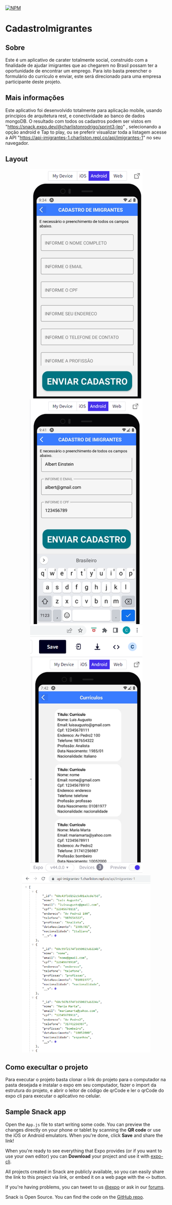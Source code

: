 [![NPM](https://img.shields.io/npm/l/react)](https://github.com/charlistonrodrigo/CadastroImigrantes/blob/add-license-1/LICENCE)

# CadastroImigrantes

## Sobre

Este é um aplicativo de carater totalmente social, construido com a finalidade de ajudar imigrantes que ao chegarem no Brasil possam ter a oportunidade de encontrar um emprego. Para isto basta preencher o formulário do curriculo e enviar, este será direcionado para uma empresa participante deste projeto.  

## Mais informações 

Este aplicativo foi desenvolvido totalmente para aplicação mobile, usando principios de arquitetura rest, e conectividade ao banco de dados mongoDB. O resultado 
com todos os cadastros podem ser vistos em "https://snack.expo.dev/@charlistonrodrigo/sprint3-leo" , selecionando a opção android e Tap to play, ou se preferir visualizar toda a listagem acesse a API "https://api-imigrantes-1.charliston.repl.co/api/imigrantes-1" no seu navegador.

## Layout

<p align="center">
  <img width="350" src="CadastroImigrantes1.png">
  <img width="350" src="CadastroImigrantes2.png">
  <img width="350" src="CadastroImigrantes3.png">
  <img width="400" src="CadastroImigrantes4.png">
</P>

## Como execultar o projeto

Para executar o projeto basta clonar o link do projeto para o computador na pasta desejada e instalar o expo em seu computador, fazer o import da estrutura do projeto, e abrir o leitor de código de qrCode e ler o qrCode do expo cli para executar o aplicativo no celular.


## Sample Snack app

Open the `App.js` file to start writing some code. You can preview the changes directly on your phone or tablet by scanning the **QR code** or use the iOS or Android emulators. When you're done, click **Save** and share the link!

When you're ready to see everything that Expo provides (or if you want to use your own editor) you can **Download** your project and use it with [expo-cli](https://docs.expo.io/get-started/installation).

All projects created in Snack are publicly available, so you can easily share the link to this project via link, or embed it on a web page with the `<>` button.

If you're having problems, you can tweet to us [@expo](https://twitter.com/expo) or ask in our [forums](https://forums.expo.io/c/snack).

Snack is Open Source. You can find the code on the [GitHub repo](https://github.com/expo/snack).
